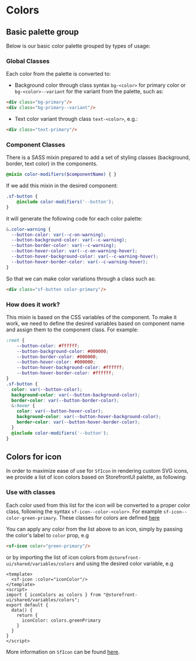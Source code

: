 # Colors

## Basic palette group

Below is our basic color palette grouped by types of usage:

<sf-docs-colors/>

### Global Classes

Each color from the palette is converted to:

* Background color through class syntax `bg-<color>` for primary color or `bg-<color>--variant` for the variant from the palette, such as:
 
```html
<div class="bg-primary"/>
<div class="bg-primary--variant"/>
```

* Text color variant through class `text-<color>`, e.g.:
 
 ```html
<div class="text-primary"/>
 ```

### Component Classes

There is a SASS mixin prepared to add a set of styling classes (background, border, text color) in the components.

```scss
@mixin color-modifiers($componentName) { }
```

If we add this mixin in the desired component:

```scss
.sf-button {
    @include color-modifiers('--button');
}
```

it will generate the following code for each color palette:

```scss
&.color-warning {
  --button-color: var(--c-on-warning);
  --button-background-color: var(--c-warning);
  --button-border-color: var(--c-warning);
  --button-hover-color: var(--c-on-warning-hover);
  --button-hover-background-color: var(--c-warning-hover);
  --button-hover-border-color: var(--c-warning-hover);
}
```

So that we can make color variations through a class such as:
 
```html
<div class="sf-button color-primary"/>
```

### How does it work?

This mixin is based on the CSS variables of the component. To make it work, we need to define the desired variables based on component name and assign them to the component class. For example:

```scss
:root {
    --button-color: #ffffff;
    --button-background-color: #000000;
    --button-border-color: #000000;
    --button-hover-color: #000000;
    --button-hover-background-color: #ffffff;
    --button-hover-border-color: #ffffff;
}
.sf-button {
  color: var(--button-color);
  background-color: var(--button-background-color);
  border-color: var(--button-border-color);
  &:hover {
    color: var(--button-hover-color);
    background-color: var(--button-hover-background-color);
    border-color: var(--button-hover-border-color);
  }
  @include color-modifiers('--button');
}
```

## Colors for icon

In order to maximize ease of use for `SfIcon` in rendering custom SVG icons, we provide a list of icon colors based on StorefrontUI palette, as following:

<sf-docs-colors mapType="icons"/>

### Use with classes

Each color used from this list for the icon will be converted to a proper color class, following the syntax `sf-icon--color-<color>`. For example `sf-icon--color-green-primary`. These classes for colors are defined [here](https://github.com/DivanteLtd/storefront-ui/blob/develop/packages/shared/styles/components/SfIcon.scss)

You can apply any color from the list above to an icon, simply by passing the color's label to `color` prop, e.g
```html
<sf-icon color="green-primary"/>
```
or by importing the list of icon colors from `@storefront-ui/shared/variables/colors` and using the desired color variable, e.g
```vue
<template>
  <sf-icon :color="iconColor"/>
</template>
<script>
import { iconColors as colors } from "@storefront-ui/shared/variables/colors";
export default {
  data() {
    return {
      iconColor: colors.greenPrimary
    }
  }
}
</script>
```
More information on `SfIcon` can be found [here](/components/Icon.md).